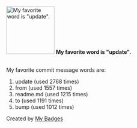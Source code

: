 <img src="https://my-badges.github.io/my-badges/favorite-word.png" alt="My favorite word is &quot;update&quot;." title="My favorite word is &quot;update&quot;." width="128">
<strong>My favorite word is &quot;update&quot;.</strong>
<br><br>

My favorite commit message words are:

1. update (used 2768 times)
2. from (used 1557 times)
3. readme.md (used 1215 times)
4. to (used 1191 times)
5. bump (used 1012 times)


Created by <a href="https://github.com/my-badges/my-badges">My Badges</a>